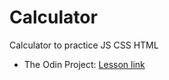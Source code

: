 # Calculator
Calculator to practice JS CSS HTML
- The Odin Project: [Lesson link](https://www.theodinproject.com/lessons/foundations-calculator)